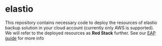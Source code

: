 [eap-guide]: https://eapguide.elastio.dev
# elastio

This repository contains necessary code to deploy the resources of elastio backup solution in your cloud account (currently only AWS is supported).
We will refer to the deployed resources as **Red Stack** further.
See our [EAP guide](https://eapguide.elastio.dev) for more info
